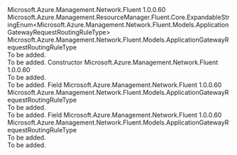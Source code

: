<Type Name="ApplicationGatewayRequestRoutingRuleType" FullName="Microsoft.Azure.Management.Network.Fluent.Models.ApplicationGatewayRequestRoutingRuleType">
  <TypeSignature Language="C#" Value="public class ApplicationGatewayRequestRoutingRuleType : Microsoft.Azure.Management.ResourceManager.Fluent.Core.ExpandableStringEnum&lt;Microsoft.Azure.Management.Network.Fluent.Models.ApplicationGatewayRequestRoutingRuleType&gt;" />
  <TypeSignature Language="ILAsm" Value=".class public auto ansi beforefieldinit ApplicationGatewayRequestRoutingRuleType extends Microsoft.Azure.Management.ResourceManager.Fluent.Core.ExpandableStringEnum`1&lt;class Microsoft.Azure.Management.Network.Fluent.Models.ApplicationGatewayRequestRoutingRuleType&gt;" />
  <TypeSignature Language="DocId" Value="T:Microsoft.Azure.Management.Network.Fluent.Models.ApplicationGatewayRequestRoutingRuleType" />
  <TypeSignature Language="VB.NET" Value="Public Class ApplicationGatewayRequestRoutingRuleType&#xA;Inherits ExpandableStringEnum(Of ApplicationGatewayRequestRoutingRuleType)" />
  <TypeSignature Language="F#" Value="type ApplicationGatewayRequestRoutingRuleType = class&#xA;    inherit ExpandableStringEnum&lt;ApplicationGatewayRequestRoutingRuleType&gt;" />
  <AssemblyInfo>
    <AssemblyName>Microsoft.Azure.Management.Network.Fluent</AssemblyName>
    <AssemblyVersion>1.0.0.60</AssemblyVersion>
  </AssemblyInfo>
  <Base>
    <BaseTypeName>Microsoft.Azure.Management.ResourceManager.Fluent.Core.ExpandableStringEnum&lt;Microsoft.Azure.Management.Network.Fluent.Models.ApplicationGatewayRequestRoutingRuleType&gt;</BaseTypeName>
    <BaseTypeArguments>
      <BaseTypeArgument TypeParamName="!0">Microsoft.Azure.Management.Network.Fluent.Models.ApplicationGatewayRequestRoutingRuleType</BaseTypeArgument>
    </BaseTypeArguments>
  </Base>
  <Interfaces />
  <Docs>
    <summary>To be added.</summary>
    <remarks>To be added.</remarks>
  </Docs>
  <Members>
    <Member MemberName=".ctor">
      <MemberSignature Language="C#" Value="public ApplicationGatewayRequestRoutingRuleType ();" />
      <MemberSignature Language="ILAsm" Value=".method public hidebysig specialname rtspecialname instance void .ctor() cil managed" />
      <MemberSignature Language="DocId" Value="M:Microsoft.Azure.Management.Network.Fluent.Models.ApplicationGatewayRequestRoutingRuleType.#ctor" />
      <MemberSignature Language="VB.NET" Value="Public Sub New ()" />
      <MemberType>Constructor</MemberType>
      <AssemblyInfo>
        <AssemblyName>Microsoft.Azure.Management.Network.Fluent</AssemblyName>
        <AssemblyVersion>1.0.0.60</AssemblyVersion>
      </AssemblyInfo>
      <Parameters />
      <Docs>
        <summary>To be added.</summary>
        <remarks>To be added.</remarks>
      </Docs>
    </Member>
    <Member MemberName="Basic">
      <MemberSignature Language="C#" Value="public static readonly Microsoft.Azure.Management.Network.Fluent.Models.ApplicationGatewayRequestRoutingRuleType Basic;" />
      <MemberSignature Language="ILAsm" Value=".field public static initonly class Microsoft.Azure.Management.Network.Fluent.Models.ApplicationGatewayRequestRoutingRuleType Basic" />
      <MemberSignature Language="DocId" Value="F:Microsoft.Azure.Management.Network.Fluent.Models.ApplicationGatewayRequestRoutingRuleType.Basic" />
      <MemberSignature Language="VB.NET" Value="Public Shared ReadOnly Basic As ApplicationGatewayRequestRoutingRuleType " />
      <MemberSignature Language="F#" Value=" staticval mutable Basic : Microsoft.Azure.Management.Network.Fluent.Models.ApplicationGatewayRequestRoutingRuleType" Usage="Microsoft.Azure.Management.Network.Fluent.Models.ApplicationGatewayRequestRoutingRuleType.Basic" />
      <MemberType>Field</MemberType>
      <AssemblyInfo>
        <AssemblyName>Microsoft.Azure.Management.Network.Fluent</AssemblyName>
        <AssemblyVersion>1.0.0.60</AssemblyVersion>
      </AssemblyInfo>
      <ReturnValue>
        <ReturnType>Microsoft.Azure.Management.Network.Fluent.Models.ApplicationGatewayRequestRoutingRuleType</ReturnType>
      </ReturnValue>
      <Docs>
        <summary>To be added.</summary>
        <remarks>To be added.</remarks>
      </Docs>
    </Member>
    <Member MemberName="PathBasedRouting">
      <MemberSignature Language="C#" Value="public static readonly Microsoft.Azure.Management.Network.Fluent.Models.ApplicationGatewayRequestRoutingRuleType PathBasedRouting;" />
      <MemberSignature Language="ILAsm" Value=".field public static initonly class Microsoft.Azure.Management.Network.Fluent.Models.ApplicationGatewayRequestRoutingRuleType PathBasedRouting" />
      <MemberSignature Language="DocId" Value="F:Microsoft.Azure.Management.Network.Fluent.Models.ApplicationGatewayRequestRoutingRuleType.PathBasedRouting" />
      <MemberSignature Language="VB.NET" Value="Public Shared ReadOnly PathBasedRouting As ApplicationGatewayRequestRoutingRuleType " />
      <MemberSignature Language="F#" Value=" staticval mutable PathBasedRouting : Microsoft.Azure.Management.Network.Fluent.Models.ApplicationGatewayRequestRoutingRuleType" Usage="Microsoft.Azure.Management.Network.Fluent.Models.ApplicationGatewayRequestRoutingRuleType.PathBasedRouting" />
      <MemberType>Field</MemberType>
      <AssemblyInfo>
        <AssemblyName>Microsoft.Azure.Management.Network.Fluent</AssemblyName>
        <AssemblyVersion>1.0.0.60</AssemblyVersion>
      </AssemblyInfo>
      <ReturnValue>
        <ReturnType>Microsoft.Azure.Management.Network.Fluent.Models.ApplicationGatewayRequestRoutingRuleType</ReturnType>
      </ReturnValue>
      <Docs>
        <summary>To be added.</summary>
        <remarks>To be added.</remarks>
      </Docs>
    </Member>
  </Members>
</Type>